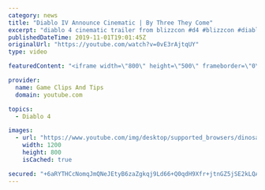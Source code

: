 ```yaml
---
category: news
title: "Diablo IV Announce Cinematic | By Three They Come"
excerpt: "diablo 4 cinematic trailer from blizzcon #d4 #blizzcon #diablo."
publishedDateTime: 2019-11-01T19:01:45Z
originalUrl: "https://youtube.com/watch?v=0vE3rAjtqUY"
type: video

featuredContent: "<iframe width=\"800\" height=\"500\" frameborder=\"0\" src=\"https://www.youtube.com/embed/0vE3rAjtqUY\" allow=\"accelerometer; autoplay; encrypted-media; gyroscope; picture-in-picture\" allowfullscreen></iframe>"

provider:
  name: Game Clips And Tips
  domain: youtube.com

topics:
  - Diablo 4

images:
  - url: "https://www.youtube.com/img/desktop/supported_browsers/dinosaur.png"
    width: 1200
    height: 800
    isCached: true

secured: "+6aRYTHCcNomqJmQNeJEtyB6zaZgkqj9Ld66+Q0qdH9Xfr+jtnGZ5jSE2kLQAbYgL59WVCTpvGh8IzTtZq7XHx61mbG6oPB/EaPbDvOdP1iUDnzNZbiSs7pSRwPznlLycN7c4XoHTqYdbSyM50Ti3KLToyUgPHaHdxG2GgPRfsqYVvRyEEHmIHb5INHVH7dPGpwEefndNRi9e/Plww8PxR+XkHpdEeiQnLsZ6CYCnf3KImX18AcC30ZUvvfroi7BFNxZcdehTsCVuS/SwHoe62HxHTdeLfW08cz5TXPqpokYN6XGc4Z5rmD4DfiQHZFPNKE1GjEjp+K7BBT1yNZO4lbWh/a4qrGBD84/3ve6hKoWnmwkfWN0Xj/W6HB5Uvb854jyyY7SNy7yDf2zyl/+bQ==;zBUszcALvO/iVPLCg5zGJw=="
---
```


